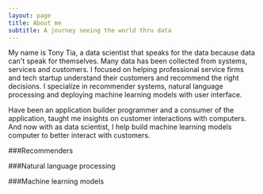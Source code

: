 ```yaml
---
layout: page
title: About me
subtitle: A journey seeing the world thru data
---
```


My name is Tony Tia, a data scientist that speaks for the data because data can't speak for themselves. Many data has been collected from systems, services and customers. I focused on helping professional service firms and tech startup understand their customers and recommend the right decisions. I specialize in recommender systems, natural language processing and deploying machine learning models with user interface.

Have been an application builder programmer and a consumer of the application, taught me insights on customer interactions with computers. And now with as data scientist, I help build machine learning models computer to better interact with customers.

###Recommenders

###Natural language processing

###Machine learning models
